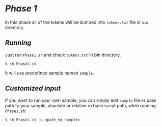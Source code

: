 # ***Phase 1***
In this phase all of the tokens will be dumped into `tokens.txt` file in `bin` directory.

## ***Running***
Just run `Phase1.sh` and check `tokens.txt` in bin directory.

```
$ sh Phase1.sh 
```
It will use predefined sample named `sample`.

## ***Customized input***
If you want to run your own sample, you can simply edit `sample` file or pass path to your sample, absolute or relative ro bash script path, while running `Phase1.sh`:

```
$ sh Phase1.sh -s <path_to_sample>
```

